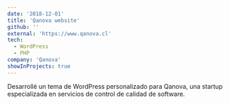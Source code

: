 ```yaml
---
date: '2018-12-01'
title: 'Qanova website'
github: ''
external: 'https://www.qanova.cl'
tech:
  - WordPress
  - PHP
company: 'Qanova'
showInProjects: true
---
```


Desarrollé un tema de WordPress personalizado para Qanova, una startup especializada en servicios de control de calidad de software.
